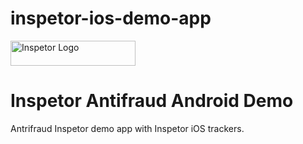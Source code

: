 # inspetor-ios-demo-app

<p>
  <img src="https://github.com/inspetor/slate/blob/master/source/images/logo-color.png" width="200" height="40" alt="Inspetor Logo"> </img>
</p>

# Inspetor Antifraud Android Demo
Antrifraud Inspetor demo app with Inspetor iOS trackers. 
